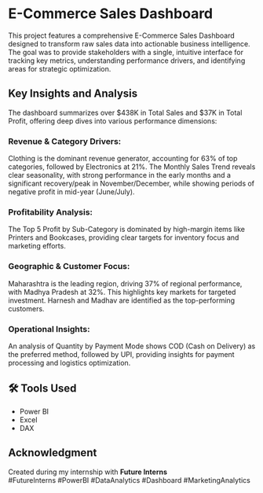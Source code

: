 # E-Commerce Sales Dashboard
This project features a comprehensive E-Commerce Sales Dashboard designed to transform raw sales data into actionable business intelligence. The goal was to provide stakeholders with a single, intuitive interface for tracking key metrics, understanding performance drivers, and identifying areas for strategic optimization.

## Key Insights and Analysis
The dashboard summarizes over $438K in Total Sales and $37K in Total Profit, offering deep dives into various performance dimensions:

### Revenue & Category Drivers:
Clothing is the dominant revenue generator, accounting for 63% of top categories, followed by Electronics at 21%.
The Monthly Sales Trend reveals clear seasonality, with strong performance in the early months and a significant recovery/peak in November/December, while showing periods of negative profit in mid-year (June/July).

### Profitability Analysis:
The Top 5 Profit by Sub-Category is dominated by high-margin items like Printers and Bookcases, providing clear targets for inventory focus and marketing efforts.

### Geographic & Customer Focus:
Maharashtra is the leading region, driving 37% of regional performance, with Madhya Pradesh at 32%. This highlights key markets for targeted investment.
Harnesh and Madhav are identified as the top-performing customers.

### Operational Insights:
An analysis of Quantity by Payment Mode shows COD (Cash on Delivery) as the preferred method, followed by UPI, providing insights for payment processing and logistics optimization.


## 🛠 Tools Used
- Power BI
- Excel
- DAX

  
## Acknowledgment
Created during my internship with **Future Interns**  
#FutureInterns #PowerBI #DataAnalytics #Dashboard #MarketingAnalytics
